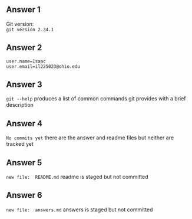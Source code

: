 [answers.md]: <>

## Answer 1
Git version:  
`git version 2.34.1`

## Answer 2
`user.name=Isaac`  
`user.email=il225023@ohio.edu`

## Answer 3
`git --help` produces a list of common commands git provides with a brief description

## Answer 4
`No commits yet` there are the answer and readme files but neither are tracked yet

## Answer 5
`new file:  README.md` readme is staged but not committed

## Answer 6
`new file:  answers.md` answers is staged but not committed

